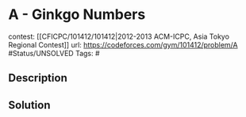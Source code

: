 # A - Ginkgo Numbers

contest: [[CFICPC/101412/101412|2012-2013 ACM-ICPC, Asia Tokyo Regional Contest]]
url: https://codeforces.com/gym/101412/problem/A
#Status/UNSOLVED
Tags: #

## Description

## Solution

